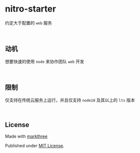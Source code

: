 # nitro-starter

约定大于配置的 `web` 服务

<br />

## 动机

想要快速的使用 `node` 来协作团队 `web` 开发

<br />

## 限制

仅支持在传统云服务上运行，并且仅支持 `node18` 及其以上的 `lts` 版本

<br />

## License

Made with [markthree](https://github.com/markthree)

Published under [MIT License](./LICENSE).

<br />
